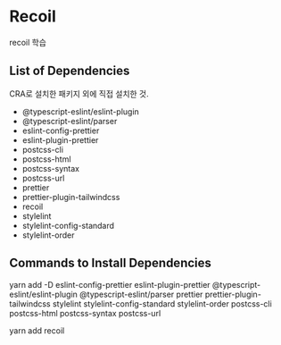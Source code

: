 # Recoil

recoil 학습

## List of Dependencies

CRA로 설치한 패키지 외에 직접 설치한 것.

- @typescript-eslint/eslint-plugin
- @typescript-eslint/parser
- eslint-config-prettier
- eslint-plugin-prettier
- postcss-cli
- postcss-html
- postcss-syntax
- postcss-url
- prettier
- prettier-plugin-tailwindcss
- recoil
- stylelint
- stylelint-config-standard
- stylelint-order

## Commands to Install Dependencies

yarn add -D eslint-config-prettier eslint-plugin-prettier @typescript-eslint/eslint-plugin @typescript-eslint/parser prettier prettier-plugin-tailwindcss stylelint stylelint-config-standard stylelint-order postcss-cli postcss-html postcss-syntax postcss-url

yarn add recoil
